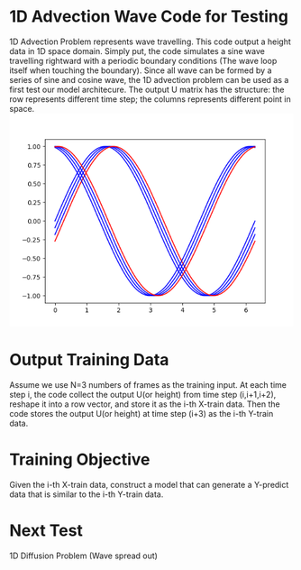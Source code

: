 # 1D Advection Wave Code for Testing
1D Advection Problem represents wave travelling. This code output a height data in 1D space domain. Simply put, the code simulates a sine wave travelling rightward with a periodic boundary conditions (The wave loop itself when touching the boundary).
Since all wave can be formed by a series of sine and cosine wave, the 1D advection problem can be used as a first test our model architecure.
The output U matrix has the structure: the row represents different time step; the columns represents different point in space.
![Output Data](1D_Advection_Wave.png)

# Output Training Data
Assume we use N=3 numbers of frames as the training input. At each time step i, the code collect the output U(or height) from time step (i,i+1,i+2), reshape it into a row vector, and store it as the i-th X-train data. Then the code stores the output U(or height) at time step (i+3) as the i-th Y-train data.

# Training Objective
Given the i-th X-train data, construct a model that can generate a Y-predict data that is similar to the i-th Y-train data.

# Next Test
1D Diffusion Problem (Wave spread out)
